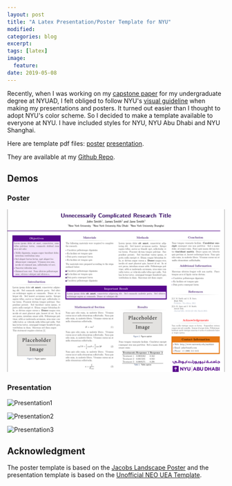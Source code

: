 ```yaml
---
layout: post
title: "A Latex Presentation/Poster Template for NYU"
modified:
categories: blog
excerpt:
tags: [latex]
image:
  feature:
date: 2019-05-08
---
```

Recently, when I was working on my [capstone paper](https://arxiv.org/abs/1904.09579) for my undergraduate degree at NYUAD, I felt obliged to follow NYU's [visual guideline](https://www.nyu.edu/employees/resources-and-services/media-and-communications/styleguide.html) when making my presentations and posters. It turned out easier than I thought to adopt NYU's color scheme. So I decided to make a template available to everyone at NYU. I have included styles for NYU, NYU Abu Dhabi and NYU Shanghai.

Here are template pdf files: [poster](/files/poster.pdf)  [presentation](/files/presentation.pdf).

They are available at my [Github Repo](https://github.com/js8544/nyu-latex-templates).

## Demos

### Poster
![Poster](/images/demo-poster.png)

### Presentation
![Presentation1](https://jinshang.me/images/demo-presentation.png)

![Presentation2](https://jinshang.me/images/demo-presentation2.png)

![Presentation3](https://jinshang.me/images/demo-presentation3.png)


## Acknowledgment
The poster template is based on the [Jacobs Landscape Poster](https://www.overleaf.com/latex/templates/landscape-beamer-poster-template/vjpmsxxdvtqk) and the presentation template is based on the [Unofficial NEO UEA Template](https://www.overleaf.com/latex/templates/unofficial-neo-uea-template/qvhndvzjqmqj).

